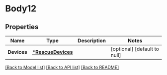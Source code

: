 # Body12

## Properties
Name | Type | Description | Notes
------------ | ------------- | ------------- | -------------
**Devices** | [***RescueDevices**](RescueDevices.md) |  | [optional] [default to null]

[[Back to Model list]](../README.md#documentation-for-models) [[Back to API list]](../README.md#documentation-for-api-endpoints) [[Back to README]](../README.md)

